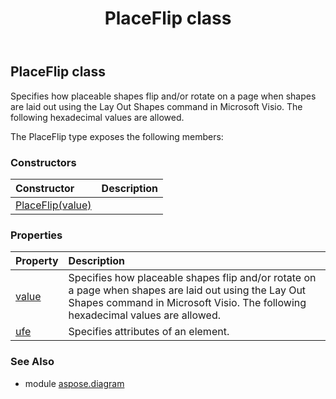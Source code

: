 ﻿---
title: PlaceFlip class
second_title: Aspose.Diagram for Python via .NET API References
description: 
type: docs
weight: 1610
url: /python-net/aspose.diagram/placeflip/
is_root: false
---

## PlaceFlip class

Specifies how placeable shapes flip and/or rotate on a page when shapes are laid out using the Lay Out Shapes command in Microsoft Visio. The following hexadecimal values are allowed.



The PlaceFlip type exposes the following members:

### Constructors
| Constructor | Description |
| :- | :- |
| [PlaceFlip(value)](/diagram/python-net/aspose.diagram/placeflip/__init__/#PlaceFlipValue) |  |


### Properties
| Property | Description |
| :- | :- |
| [value](/diagram/python-net/aspose.diagram/placeflip/value) | Specifies how placeable shapes flip and/or rotate on a page when shapes are laid out using the Lay Out Shapes command in Microsoft Visio. The following hexadecimal values are allowed. |
| [ufe](/diagram/python-net/aspose.diagram/placeflip/ufe) | Specifies attributes of an element. |


### See Also

* module [aspose.diagram](../)
